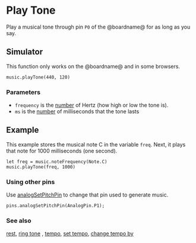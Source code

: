 # Play Tone

Play a musical tone through pin ``P0`` of the @boardname@ for as long as you say.

## Simulator

This function only works on the @boardname@ and in some browsers.

```sig
music.playTone(440, 120)
```

### Parameters

* ``frequency`` is the [number](/types/number) of Hertz (how high or low the tone is).
* ``ms`` is the [number](/types/number) of milliseconds that the tone lasts

## Example

This example stores the musical note C in the variable `freq`.
Next, it plays that note for 1000 milliseconds (one second).

```blocks
let freq = music.noteFrequency(Note.C)
music.playTone(freq, 1000)
```


### Using other pins

Use [analogSetPitchPin](/reference/pins/analog-set-pitch-pin) to change that pin used to generate music.

```blocks
pins.analogSetPitchPin(AnalogPin.P1);
```

### See also

[rest](/reference/music/rest), [ring tone](/reference/music/ring-tone) , [tempo](/reference/music/tempo), [set tempo](/reference/music/set-tempo), 
[change tempo by](/reference/music/change-tempo-by)

